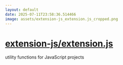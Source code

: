 ```yaml
---
layout: default
date: 2025-07-11T23:58:36.514466
image: assets/extension-js_extension.js_cropped.png
---
```


# [extension-js/extension.js](https://github.com/extension-js/extension.js)

utility functions for JavaScript projects
